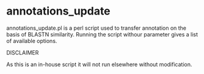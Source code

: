 annotations_update
==================

annotations_update.pl is a perl script used to transfer annotation on the
basis of BLASTN similarity. Running the script withour parameter gives a
list of available options.

DISCLAIMER

As this is an in-house script it will not run elsewhere without modification.
